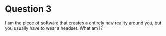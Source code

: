 # Question 3

I am the piece of software that creates a entirely new reality around you, but
you usually have to wear a headset. What am I?  